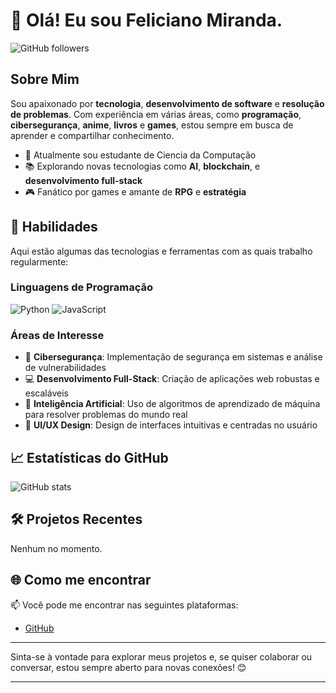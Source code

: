 
# 👋 Olá! Eu sou Feliciano Miranda.

![GitHub followers](https://img.shields.io/github/followers/Feliciano-Miranda?label=Follow&style=social)

## Sobre Mim

Sou apaixonado por **tecnologia**, **desenvolvimento de software** e **resolução de problemas**. Com experiência em várias áreas, como **programação**, **cibersegurança**, **anime**, **livros** e **games**, estou sempre em busca de aprender e compartilhar conhecimento.

- 💼 Atualmente sou estudante de Ciencia da Computação
- 📚 Explorando novas tecnologias como **AI**, **blockchain**, e **desenvolvimento full-stack**
- 🎮 Fanático por games e amante de **RPG** e **estratégia**

## 🚀 Habilidades

Aqui estão algumas das tecnologias e ferramentas com as quais trabalho regularmente:

### Linguagens de Programação
![Python](https://img.shields.io/badge/Python-%2314354C.svg?style=flat&logo=python&logoColor=white)
![JavaScript](https://img.shields.io/badge/JavaScript-%23323330.svg?style=flat&logo=javascript&logoColor=%23F7DF1E)

### Áreas de Interesse

- 🔐 **Cibersegurança**: Implementação de segurança em sistemas e análise de vulnerabilidades
- 💻 **Desenvolvimento Full-Stack**: Criação de aplicações web robustas e escaláveis
- 🧠 **Inteligência Artificial**: Uso de algoritmos de aprendizado de máquina para resolver problemas do mundo real
- 🎨 **UI/UX Design**: Design de interfaces intuitivas e centradas no usuário

## 📈 Estatísticas do GitHub

![GitHub stats](https://github-readme-stats.vercel.app/api?username=Feliciano-Miranda&show_icons=true&theme=dracula)

## 🛠 Projetos Recentes
Nenhum no momento.

## 🌐 Como me encontrar

📫 Você pode me encontrar nas seguintes plataformas:

- [GitHub](https://github.com/Feliciano-Miranda)

---

Sinta-se à vontade para explorar meus projetos e, se quiser colaborar ou conversar, estou sempre aberto para novas conexões! 😊

---



<!---
Feliciano-Miranda/Feliciano-Miranda is a ✨ special ✨ repository because its `README.md` (this file) appears on your GitHub profile.
You can click the Preview link to take a look at your changes.
--->
